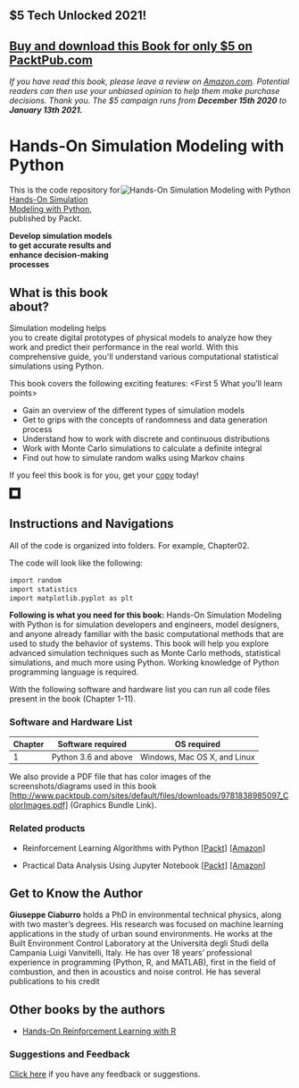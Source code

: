 ## $5 Tech Unlocked 2021!
[Buy and download this Book for only $5 on PacktPub.com](https://www.packtpub.com/product/hands-on-simulation-modeling-with-python/9781838985097)
-----
*If you have read this book, please leave a review on [Amazon.com](https://www.amazon.com/gp/product/1838985093).     Potential readers can then use your unbiased opinion to help them make purchase decisions. Thank you. The $5 campaign         runs from __December 15th 2020__ to __January 13th 2021.__*

# Hands-On Simulation Modeling with Python

<a href="https://www.packtpub.com/in/data/hands-on-simulation-modeling-with-python?utm_source=github&utm_medium=repository&utm_campaign=9781838985097"><img src="https://www.packtpub.com/media/catalog/product/cache/bf3310292d6e1b4ca15aeea773aca35e/9/7/9781838985097-original_42.jpeg" alt="Hands-On Simulation Modeling with Python
" height="256px" align="right"></a>

This is the code repository for [Hands-On Simulation Modeling with Python](https://www.packtpub.com/in/data/hands-on-simulation-modeling-with-python?utm_source=github&utm_medium=repository&utm_campaign=9781838985097), published by Packt.

**Develop simulation models to get accurate results and enhance decision-making processes**

## What is this book about?
Simulation modeling helps you to create digital prototypes of physical models to analyze how they work and predict their performance in the real world. With this comprehensive guide, you'll understand various computational statistical simulations using Python.

This book covers the following exciting features: <First 5 What you'll learn points>
* Gain an overview of the different types of simulation models
* Get to grips with the concepts of randomness and data generation process
* Understand how to work with discrete and continuous distributions
* Work with Monte Carlo simulations to calculate a definite integral
* Find out how to simulate random walks using Markov chains

If you feel this book is for you, get your [copy](https://www.amazon.com/dp/1838985093) today!

<a href="https://www.packtpub.com/?utm_source=github&utm_medium=banner&utm_campaign=GitHubBanner"><img src="https://raw.githubusercontent.com/PacktPublishing/GitHub/master/GitHub.png" 
alt="https://www.packtpub.com/" border="5" /></a>


## Instructions and Navigations
All of the code is organized into folders. For example, Chapter02.

The code will look like the following:
```
import random
import statistics
import matplotlib.pyplot as plt
```

**Following is what you need for this book:**
Hands-On Simulation Modeling with Python is for simulation developers and engineers, model designers, and anyone already familiar with the basic computational methods that are used to study the behavior of systems. This book will help you explore advanced simulation techniques such as Monte Carlo methods, statistical simulations, and much more using Python. Working knowledge of Python programming language is required.

With the following software and hardware list you can run all code files present in the book (Chapter 1-11).

### Software and Hardware List

| Chapter  | Software required                   | OS required                        |
| -------- | ------------------------------------| -----------------------------------|
| 1        | Python 3.6 and above                | Windows, Mac OS X, and Linux       |


We also provide a PDF file that has color images of the screenshots/diagrams used in this book [http://www.packtpub.com/sites/default/files/downloads/9781838985097_ColorImages.pdf] (Graphics Bundle Link).


### Related products <Other books you may enjoy>
* Reinforcement Learning Algorithms with Python [[Packt]](https://www.packtpub.com/in/data/hands-on-reinforcement-learning-algorithms-with-python?utm_source=github&utm_medium=repository&utm_campaign=9781789131116) [[Amazon]](https://www.amazon.com/dp/1789131111)

* Practical Data Analysis Using Jupyter Notebook [[Packt]](https://www.packtpub.com/in/data/modern-python-data-analysis?utm_source=github&utm_medium=repository&utm_campaign=9781838826031) [[Amazon]](https://www.amazon.com/dp/1838826033)

## Get to Know the Author
**Giuseppe Ciaburro**
holds a PhD in environmental technical physics, along with two master’s degrees. His research was focused on machine learning applications in the study of urban sound environments. He works at the Built Environment Control Laboratory at the Università degli Studi della Campania Luigi Vanvitelli, Italy. He has over 18 years’ professional experience in programming (Python, R, and MATLAB), first in the field of combustion, and then in acoustics and noise control. He has several publications to his credit


## Other books by the authors
* [Hands-On Reinforcement Learning with R](https://www.packtpub.com/in/data/hands-on-reinforcement-learning-with-r?utm_source=github&utm_medium=repository&utm_campaign=9781789616712)

### Suggestions and Feedback
[Click here](https://docs.google.com/forms/d/e/1FAIpQLSdy7dATC6QmEL81FIUuymZ0Wy9vH1jHkvpY57OiMeKGqib_Ow/viewform) if you have any feedback or suggestions.
